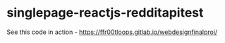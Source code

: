 # singlepage-reactjs-redditapitest


See this code in action - https://ffr00tloops.gitlab.io/webdesignfinalproj/
